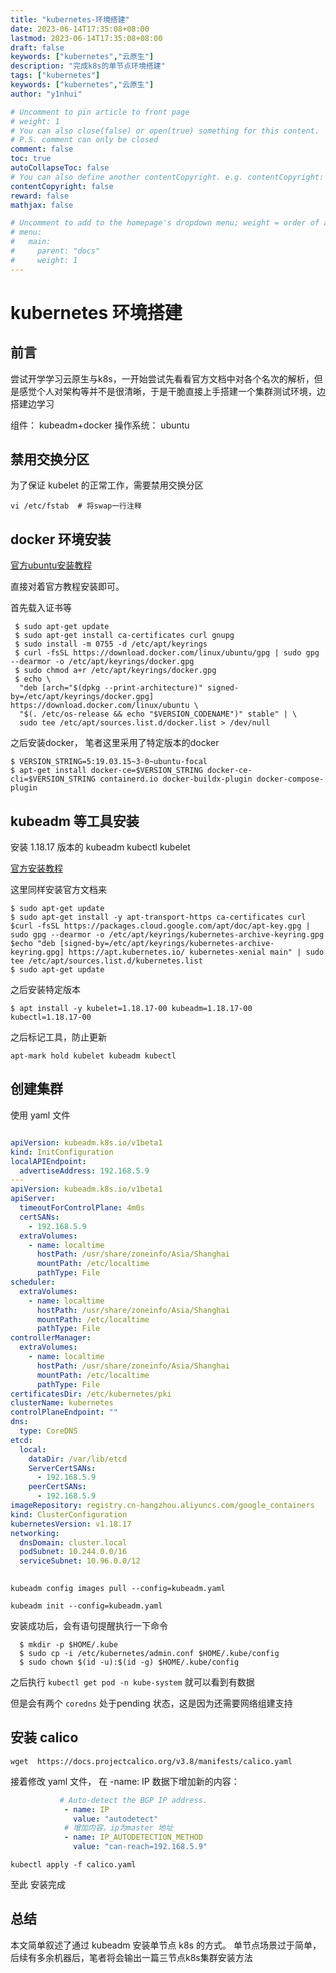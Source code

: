 ```yaml
---
title: "kubernetes-环境搭建"
date: 2023-06-14T17:35:08+08:00
lastmod: 2023-06-14T17:35:08+08:00 
draft: false
keywords: ["kubernetes","云原生"]
description: "完成k8s的单节点环境搭建"
tags: ["kubernetes"]
keywords: ["kubernetes","云原生"]
author: "y1nhui"

# Uncomment to pin article to front page
# weight: 1
# You can also close(false) or open(true) something for this content.
# P.S. comment can only be closed
comment: false
toc: true
autoCollapseToc: false
# You can also define another contentCopyright. e.g. contentCopyright: "This is another copyright."
contentCopyright: false
reward: false
mathjax: false

# Uncomment to add to the homepage's dropdown menu; weight = order of article
# menu:
#   main:
#     parent: "docs"
#     weight: 1
---
```


<!--more-->

# kubernetes 环境搭建

## 前言

尝试开学学习云原生与k8s，一开始尝试先看看官方文档中对各个名次的解析，但是感觉个人对架构等并不是很清晰，于是干脆直接上手搭建一个集群测试环境，边搭建边学习

组件： kubeadm+docker
操作系统： ubuntu

## 禁用交换分区

为了保证 kubelet 的正常工作，需要禁用交换分区

`vi /etc/fstab  # 将swap一行注释 `

## docker 环境安装

[官方ubuntu安装教程](https://docs.docker.com/engine/install/ubuntu/)

直接对着官方教程安装即可。

首先载入证书等

``` shell
 $ sudo apt-get update
 $ sudo apt-get install ca-certificates curl gnupg
 $ sudo install -m 0755 -d /etc/apt/keyrings
 $ curl -fsSL https://download.docker.com/linux/ubuntu/gpg | sudo gpg --dearmor -o /etc/apt/keyrings/docker.gpg
 $ sudo chmod a+r /etc/apt/keyrings/docker.gpg
 $ echo \
  "deb [arch="$(dpkg --print-architecture)" signed-by=/etc/apt/keyrings/docker.gpg] https://download.docker.com/linux/ubuntu \
  "$(. /etc/os-release && echo "$VERSION_CODENAME")" stable" | \
  sudo tee /etc/apt/sources.list.d/docker.list > /dev/null
```

之后安装docker， 笔者这里采用了特定版本的docker

``` shell
$ VERSION_STRING=5:19.03.15~3-0~ubuntu-focal
$ apt-get install docker-ce=$VERSION_STRING docker-ce-cli=$VERSION_STRING containerd.io docker-buildx-plugin docker-compose-plugin
```

## kubeadm 等工具安装

安装 1.18.17 版本的 kubeadm kubectl kubelet

[官方安装教程](https://kubernetes.io/zh-cn/docs/setup/production-environment/tools/kubeadm/install-kubeadm/)

这里同样安装官方文档来

``` shell
$ sudo apt-get update
$ sudo apt-get install -y apt-transport-https ca-certificates curl
$curl -fsSL https://packages.cloud.google.com/apt/doc/apt-key.gpg | sudo gpg --dearmor -o /etc/apt/keyrings/kubernetes-archive-keyring.gpg
$echo "deb [signed-by=/etc/apt/keyrings/kubernetes-archive-keyring.gpg] https://apt.kubernetes.io/ kubernetes-xenial main" | sudo tee /etc/apt/sources.list.d/kubernetes.list
$ sudo apt-get update
```

之后安装特定版本

``` shell
$ apt install -y kubelet=1.18.17-00 kubeadm=1.18.17-00 kubectl=1.18.17-00
```

之后标记工具，防止更新

`apt-mark hold kubelet kubeadm kubectl`

## 创建集群

使用 yaml 文件

``` yaml

apiVersion: kubeadm.k8s.io/v1beta1
kind: InitConfiguration
localAPIEndpoint:
  advertiseAddress: 192.168.5.9
---
apiVersion: kubeadm.k8s.io/v1beta1
apiServer:
  timeoutForControlPlane: 4m0s
  certSANs:
    - 192.168.5.9
  extraVolumes:
    - name: localtime
      hostPath: /usr/share/zoneinfo/Asia/Shanghai
      mountPath: /etc/localtime
      pathType: File
scheduler:
  extraVolumes:
    - name: localtime
      hostPath: /usr/share/zoneinfo/Asia/Shanghai
      mountPath: /etc/localtime
      pathType: File
controllerManager:
  extraVolumes:
    - name: localtime
      hostPath: /usr/share/zoneinfo/Asia/Shanghai
      mountPath: /etc/localtime
      pathType: File
certificatesDir: /etc/kubernetes/pki
clusterName: kubernetes
controlPlaneEndpoint: ""
dns:
  type: CoreDNS
etcd:
  local:
    dataDir: /var/lib/etcd
    ServerCertSANs:
      - 192.168.5.9
    peerCertSANs:
      - 192.168.5.9
imageRepository: registry.cn-hangzhou.aliyuncs.com/google_containers
kind: ClusterConfiguration
kubernetesVersion: v1.18.17
networking:
  dnsDomain: cluster.local
  podSubnet: 10.244.0.0/16
  serviceSubnet: 10.96.0.0/12
   
```
`kubeadm config images pull --config=kubeadm.yaml`

`kubeadm init --config=kubeadm.yaml`

安装成功后，会有语句提醒执行一下命令
``` shell 
  $ mkdir -p $HOME/.kube
  $ sudo cp -i /etc/kubernetes/admin.conf $HOME/.kube/config
  $ sudo chown $(id -u):$(id -g) $HOME/.kube/config
```
之后执行 ` kubectl get pod -n kube-system ` 就可以看到有数据

但是会有两个 `coredns` 处于pending 状态，这是因为还需要网络组建支持

## 安装 calico

`wget  https://docs.projectcalico.org/v3.8/manifests/calico.yaml`

接着修改 yaml 文件， 在 -name: IP 数据下增加新的内容：
``` yaml
           # Auto-detect the BGP IP address.
            - name: IP
              value: "autodetect"
            # 增加内容，ip为master 地址
            - name: IP_AUTODETECTION_METHOD
              value: "can-reach=192.168.5.9"
```

`kubectl apply -f calico.yaml`

至此 安装完成

##  总结

本文简单叙述了通过 kubeadm 安装单节点 k8s 的方式。
单节点场景过于简单，后续有多余机器后，笔者将会输出一篇三节点k8s集群安装方法